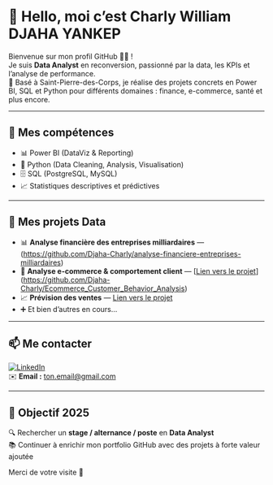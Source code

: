 # 👋 Hello, moi c’est Charly William DJAHA YANKEP

Bienvenue sur mon profil GitHub 👨‍💻 !  
Je suis **Data Analyst** en reconversion, passionné par la data, les KPIs et l’analyse de performance.  
📍 Basé à Saint-Pierre-des-Corps, je réalise des projets concrets en Power BI, SQL et Python pour différents domaines : finance, e-commerce, santé et plus encore.

---

## 🚀 Mes compétences

- 📊 Power BI (DataViz & Reporting)
- 🐍 Python (Data Cleaning, Analysis, Visualisation)
- 🗄️ SQL (PostgreSQL, MySQL)
- 📈 Statistiques descriptives et prédictives

---

## 📌 Mes projets Data

- 📊 **Analyse financière des entreprises milliardaires** —(https://github.com/Djaha-Charly/analyse-financiere-entreprises-milliardaires)
- 🛒 **Analyse e-commerce & comportement client** — [[Lien vers le projet](https://github.com/ton-repo-ecommerce)](https://github.com/Djaha-Charly/Ecommerce_Customer_Behavior_Analysis)
- 📈 **Prévision des ventes** — [Lien vers le projet](https://github.com/ton-repo-prevision)
- ➕ Et bien d’autres en cours...

---

## 📫 Me contacter

[![LinkedIn](https://img.shields.io/badge/LinkedIn-Connect-blue?logo=linkedin)](https://www.linkedin.com/in/charly-data-analyst)  
✉️ **Email :** ton.email@gmail.com

---

## 🎯 Objectif 2025

🔍 Rechercher un **stage / alternance / poste** en **Data Analyst**  
📚 Continuer à enrichir mon portfolio GitHub avec des projets à forte valeur ajoutée  

Merci de votre visite 🙌
